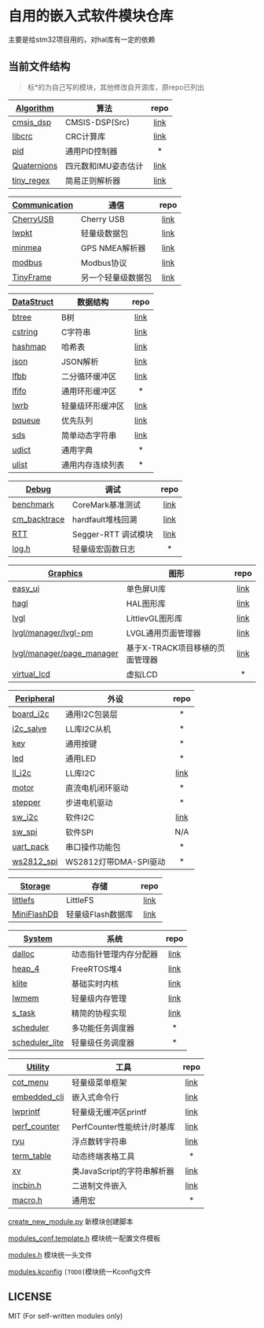 # 自用的嵌入式软件模块仓库

主要是给stm32项目用的，对hal库有一定的依赖

## 当前文件结构

> 标*的为自己写的模块，其他修改自开源库，原repo已列出

| [Algorithm](./algorithm) | 算法 | repo |
|-|-|:-:|
| [cmsis_dsp](./algorithm/cmsis_dsp) | CMSIS-DSP(Src) | [link](https://github.com/ARM-software/CMSIS-DSP) |
| [libcrc](./algorithm/libcrc) | CRC计算库 | [link](https://github.com/whik/crc-lib-c) |
| [pid](./algorithm/pid) | 通用PID控制器 |*|
| [Quaternions](./algorithm/quaternion) | 四元数和IMU姿态估计 | [link](https://github.com/rbv188/IMU-algorithm) |
| [tiny_regex](./algorithm/tiny_regex)|  简易正则解析器 | [link](https://github.com/zeta-zero/tiny-regex-c) |

| [Communication](./communication) | 通信 | repo |
|-|-|:-:|
| [CherryUSB](./communication/cherryusb) | Cherry USB | [link](https://github.com/cherry-embedded/CherryUSB) |
| [lwpkt](./communication/lwpkt) | 轻量级数据包 | [link](https://github.com/MaJerle/lwpkt) |
| [minmea](./utility/minmea) | GPS NMEA解析器 | [link](https://github.com/ata4/minema) |
| [modbus](./communication/modbus) | Modbus协议 | [link](https://github.com/wql7013/ModBus) |
| [TinyFrame](./communication/tinyframe) | 另一个轻量级数据包 | [link](https://github.com/MightyPork/TinyFrame) |

| [DataStruct](./datastruct) | 数据结构 | repo |
|-|-|:-:|
| [btree](./datastruct/btree) | B树 | [link](https://github.com/tidwall/btree.c) |
| [cstring](./datastruct/cstring) | C字符串 | [link](https://github.com/cloudwu/cstring) |
| [hashmap](./datastruct/hashmap) | 哈希表 | [link](https://github.com/tidwall/hashmap.c) |
| [json](./datastruct/json) | JSON解析 | [link](https://github.com/tidwall/json.c) |
| [lfbb](./datastruct/lfbb) | 二分循环缓冲区 | [link](https://github.com/DNedic/lfbb) |
| [lfifo](./datastruct/lfifo) | 通用环形缓冲区 |*|
| [lwrb](./datastruct/lwrb) | 轻量级环形缓冲区 | [link](https://github.com/MaJerle/lwrb) |
| [pqueue](./datastruct/pqueue) | 优先队列 | [link](https://github.com/tidwall/pqueue.c) |
| [sds](./datastruct/sds) | 简单动态字符串 | [link](https://github.com/antirez/sds) |
| [udict](./datastruct/udict) | 通用字典 |*|
| [ulist](./datastruct/ulist) | 通用内存连续列表 |*|

| [Debug](./debug) | 调试 | repo |
|-|-|:-:|
| [benchmark](./debug/benchmark) | CoreMark基准测试 | [link](https://github.com/eembc/coremark) |
| [cm_backtrace](./debug/cm_backtrace) | hardfault堆栈回溯 | [link](https://github.com/armink/CmBacktrace) |
| [RTT](./debug/rtt) | Segger-RTT 调试模块 | [link](https://www.segger.com/products/debug-probes/j-link/technology/about-real-time-transfer/) |
| [log.h](./debug/log.h) | 轻量级宏函数日志 |*|

| [Graphics](./graphics) | 图形 | repo |
|-|-|:-:|
| [easy_ui](./graphics/easy_ui) | 单色屏UI库 | [link](https://github.com/ErBWs/Easy-UI/tree/main) |
| [hagl](./graphics/hagl) | HAL图形库 | [link](https://github.com/tuupola/hagl) |
| [lvgl](./graphics/lvgl) | LittlevGL图形库 | [link](https://github.com/lvgl/lvgl) |
| [lvgl/manager/lvgl-pm](./graphics/lvgl/manager/lvgl-pm) | LVGL通用页面管理器 | [link](https://github.com/LanFly/lvgl-pm) |
| [lvgl/manager/page_manager](./graphics/lvgl/manager/page_manager) | 基于X-TRACK项目移植的页面管理器 | [link](https://github.com/geekheart/page_manager) |
| [virtual_lcd](./graphics/virtual_lcd) | 虚拟LCD |*|

| [Peripheral](./peripheral) | 外设 | repo |
|-|-|:-:|
| [board_i2c](./peripheral/board_i2c) | 通用I2C包装层 |*|
| [i2c_salve](./peripheral/i2c_slave) | LL库I2C从机 |*|
| [key](./peripheral/key) | 通用按键 |*|
| [led](./peripheral/led) | 通用LED |*|
| [ll_i2c](./peripheral/ll_i2c) | LL库I2C | [link](https://github.com/jesstr/i2c_ll) |
| [motor](./peripheral/motor) | 直流电机闭环驱动 |*|
| [stepper](./peripheral/stepper) | 步进电机驱动 |*|
| [sw_i2c](./peripheral/sw_i2c) | 软件I2C | [link](https://github.com/liyanboy74/soft-i2c) |
| [sw_spi](./peripheral/sw_spi) | 软件SPI |N/A|
| [uart_pack](./peripheral/uart_pack) | 串口操作功能包 |*|
| [ws2812_spi](./peripheral/ws2812_spi) | WS2812灯带DMA-SPI驱动 |*|

| [Storage](./storage) | 存储 | repo |
|-|-|:-:|
| [littlefs](./storage/littlefs) | LittleFS | [link](https://github.com/littlefs-project/littlefs) |
| [MiniFlashDB](./storage/miniflashdb) | 轻量级Flash数据库 | [link](https://github.com/Jiu-xiao/MiniFlashDB) |

| [System](./system) | 系统 | repo |
|-|-|:-:|
| [dalloc](./system/dalloc) | 动态指针管理内存分配器 | [link](https://github.com/SkyEng1neering/dalloc) |
| [heap_4](./system/heap_4) | FreeRTOS堆4 | [link](https://www.freertos.org/a00111.html) |
| [klite](./system/klite) | 基础实时内核 | [link](https://gitee.com/kerndev/klite) |
| [lwmem](./system/lwmem) | 轻量级内存管理 | [link](https://github.com/MaJerle/lwmem) |
| [s_task](./system/s_task) | 精简的协程实现 | [link](https://github.com/xhawk18/s_task) |
| [scheduler](./system/scheduler) | 多功能任务调度器 |*|
| [scheduler_lite](./system/scheduler_lite) | 轻量级任务调度器 |*|

| [Utility](./utility) | 工具 | repo |
|-|-|:-:|
| [cot_menu](./utility/cot_menu) | 轻量级菜单框架 | [link](https://gitee.com/cot_package/cot_menu) |
| [embedded_cli](./utility/embedded_cli) | 嵌入式命令行 | [link](https://github.com/funbiscuit/embedded-cli) |
| [lwprintf](./utility/lwprintf) | 轻量级无缓冲区printf | [link](https://github.com/MaJerle/lwprintf) |
| [perf_counter](./utility/perf_counter) | PerfCounter性能统计/时基库 | [link](https://github.com/GorgonMeducer/perf_counter) |
| [ryu](./utility/ryu) | 浮点数转字符串 | [link](https://github.com/tidwall/ryu) |
| [term_table](./utility/term_table) | 动态终端表格工具 |*|
| [xv](./utility/xv) | 类JavaScript的字符串解析器 | [link](https://github.com/tidwall/xv) |
| [incbin.h](./utility/incbin.h) | 二进制文件嵌入 | [link](https://github.com/graphitemaster/incbin) |
| [macro.h](./utility/macro.h) | 通用宏 |*|

[create_new_module.py](./create_new_module.py) 新模块创建脚本

[modules_conf.template.h](./modules_conf.template.h) 模块统一配置文件模板

[modules.h](./modules.h) 模块统一头文件

[modules.kconfig](./modules.kconfig) `[TODO]`模块统一Kconfig文件

## LICENSE

MIT (For self-written modules only)
